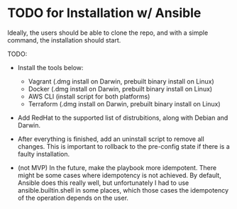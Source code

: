 # TODO for Installation w/ Ansible

Ideally, the users should be able to clone the repo, and with a simple command, the installation should start.

TODO:

- Install the tools below:

  - Vagrant (.dmg install on Darwin, prebuilt binary install on Linux)
  - Docker (.dmg install on Darwin, prebuilt binary install on Linux)
  - AWS CLI (install script for both platforms)
  - Terraform (.dmg install on Darwin, prebuilt binary install on Linux)

- Add RedHat to the supported list of distrubitions, along with Debian and Darwin.

- After everything is finished, add an uninstall script to remove all changes. This is important to rollback to the pre-config state if there is a faulty installation.

- (not MVP) In the future, make the playbook more idempotent. There might be some cases where idempotency is not achieved. By default, Ansible does this really well, but unfortunately I had to use ansible.builtin.shell in some places, which those cases the idempotency of the operation depends on the user.
